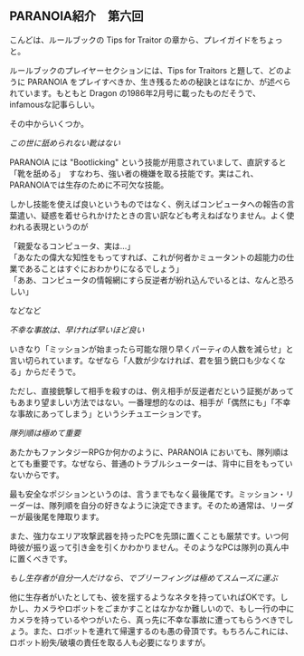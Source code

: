 ## PARANOIA紹介　第六回

こんどは、ルールブックの Tips for Traitor の章から、プレイガイドをちょっと。

ルールブックのプレイヤーセクションには、Tips for Traitors と題して、どのように PARANOIA をプレイすべきか、生き残るための秘訣とはなにか、が述べられています。もともと Dragon の1986年2月号に載ったものだそうで、infamousな記事らしい。

その中からいくつか。

*この世に舐められない靴はない*

PARANOIA には "Bootlicking" という技能が用意されていまして、直訳すると「靴を舐める」　すなわち、強い者の機嫌を取る技能です。実はこれ、PARANOIAでは生存のために不可欠な技能。

しかし技能を使えば良いというものではなく、例えばコンピュータへの報告の言葉遣い、疑惑を着せられかけたときの言い訳なども考えねばなりません。よく使われる表現というのが

「親愛なるコンピュータ、実は…」  
「あなたの偉大な知性をもってすれば、これが何者かミュータントの超能力の仕業であることはすぐにおわかりになるでしょう」  
「ああ、コンピュータの情報網にすら反逆者が紛れ込んでいるとは、なんと恐ろしい」

などなど

*不幸な事故は、早ければ早いほど良い*

いきなり「ミッションが始まったら可能な限り早くパーティの人数を減らせ」と言い切られています。なぜなら「人数が少なければ、君を狙う銃口も少なくなる」からだそうで。

ただし、直接銃撃して相手を殺すのは、例え相手が反逆者だという証拠があってもあまり望ましい方法ではない。一番理想的なのは、相手が「偶然にも」「不幸な事故にあってしまう」というシチュエーションです。

*隊列順は極めて重要*

あたかもファンタジーRPGか何かのように、PARANOIA においても、隊列順はとても重要です。なぜなら、普通のトラブルシューターは、背中に目をもっていないからです。

最も安全なポジションというのは、言うまでもなく最後尾です。ミッション・リーダーは、隊列順を自分の好きなように決定できます。そのため通常は、リーダーが最後尾を陣取ります。

また、強力なエリア攻撃武器を持ったPCを先頭に置くことも厳禁です。いつ何時彼が振り返って引き金を引くかわかりません。そのようなPCは隊列の真ん中に置くべきです。

*もし生存者が自分一人だけなら、でブリーフィングは極めてスムーズに運ぶ*

他に生存者がいたとしても、彼を揺するようなネタを持っていればOKです。しかし、カメラやロボットをごまかすことはなかなか難しいので、もし一行の中にカメラを持っているやつがいたら、真っ先に不幸な事故に遭ってもらうべきでしょう。また、ロボットを連れて帰還するのも愚の骨頂です。もちろんこれには、ロボット紛失/破壊の責任を取る人も必要になりますが。
